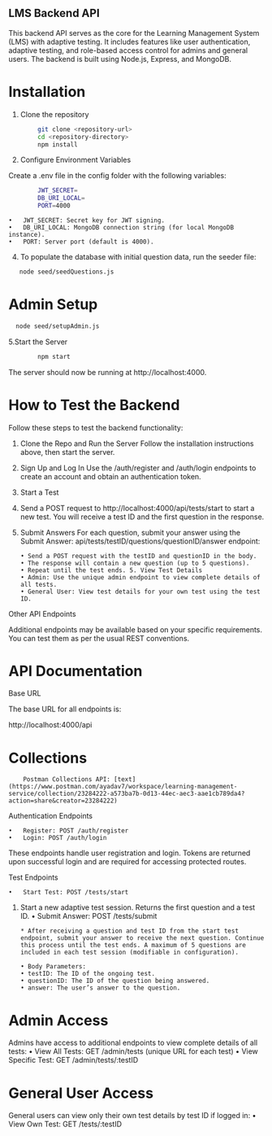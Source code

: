 ## LMS Backend API

This backend API serves as the core for the Learning Management System (LMS) with adaptive testing. It includes features like user authentication, adaptive testing, and role-based access control for admins and general users. The backend is built using Node.js, Express, and MongoDB.

# Installation

1. Clone the repository

```bash
        git clone <repository-url>
        cd <repository-directory>
        npm install

```

2. Configure Environment Variables

Create a .env file in the config folder with the following variables:

```bash
        JWT_SECRET=
        DB_URI_LOCAL=
        PORT=4000
```

    •   JWT_SECRET: Secret key for JWT signing.
    •	DB_URI_LOCAL: MongoDB connection string (for local MongoDB instance).
    •	PORT: Server port (default is 4000).

4. To populate the database with initial question data, run the seeder file:

```bash
   node seed/seedQuestions.js
```

# Admin Setup

```bash
  node seed/setupAdmin.js
```

5.Start the Server

```bash
        npm start
```

The server should now be running at http://localhost:4000.

# How to Test the Backend

Follow these steps to test the backend functionality:

1.  Clone the Repo and Run the Server
    Follow the installation instructions above, then start the server.
2.  Sign Up and Log In
    Use the /auth/register and /auth/login endpoints to create an account and obtain an authentication token.
3.  Start a Test
4.  Send a POST request to http://localhost:4000/api/tests/start to start a new test. You will receive a test ID and the first question in the response.
5.  Submit Answers
    For each question, submit your answer using the Submit Answer: api/tests/testID/questions/questionID/answer endpoint:

        • Send a POST request with the testID and questionID in the body.
        • The response will contain a new question (up to 5 questions).
        • Repeat until the test ends. 5. View Test Details
        • Admin: Use the unique admin endpoint to view complete details of all tests.
        • General User: View test details for your own test using the test ID.

Other API Endpoints

Additional endpoints may be available based on your specific requirements. You can test them as per the usual REST conventions.

# API Documentation

Base URL

The base URL for all endpoints is:

http://localhost:4000/api

# Collections

        Postman Collections API: [text](https://www.postman.com/ayadav7/workspace/learning-management-service/collection/23284222-a573ba7b-0d13-44ec-aec3-aae1cb789da4?action=share&creator=23284222)

Authentication Endpoints

    •	Register: POST /auth/register
    •	Login: POST /auth/login

These endpoints handle user registration and login. Tokens are returned upon successful login and are required for accessing protected routes.

Test Endpoints

    •	Start Test: POST /tests/start

1.  Start a new adaptive test session. Returns the first question and a test ID.
    • Submit Answer: POST /tests/submit

        * After receiving a question and test ID from the start test endpoint, submit your answer to receive the next question. Continue this process until the test ends. A maximum of 5 questions are included in each test session (modifiable in configuration).

        • Body Parameters:
        • testID: The ID of the ongoing test.
        • questionID: The ID of the question being answered.
        • answer: The user’s answer to the question.

# Admin Access

Admins have access to additional endpoints to view complete details of all tests:
• View All Tests: GET /admin/tests (unique URL for each test)
• View Specific Test: GET /admin/tests/:testID

# General User Access

General users can view only their own test details by test ID if logged in:
• View Own Test: GET /tests/:testID
